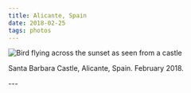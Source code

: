 ```yaml
---
title: Alicante, Spain
date: 2018-02-25
tags: photos
---
```

<p><img src="/assets/images/dscf7026.jpg" alt="Bird flying across the sunset as seen from a castle" /></p>
<p>Santa Barbara Castle, Alicante, Spain. February 2018.</p>
---
